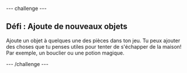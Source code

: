 \--- challenge \---

## Défi : Ajoute de nouveaux objets

Ajoute un objet à quelques une des pièces dans ton jeu. Tu peux ajouter des choses que tu penses utiles pour tenter de s'échapper de la maison! Par exemple, un bouclier ou une potion magique.

\--- /challenge \---